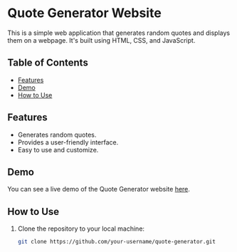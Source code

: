 # Quote Generator Website

This is a simple web application that generates random quotes and displays them on a webpage. It's built using HTML, CSS, and JavaScript.

## Table of Contents

- [Features](#features)
- [Demo](#demo)
- [How to Use](#how-to-use)


## Features

- Generates random quotes.
- Provides a user-friendly interface.
- Easy to use and customize.

## Demo

You can see a live demo of the Quote Generator website [here](#).

## How to Use

1. Clone the repository to your local machine:

   ```bash
   git clone https://github.com/your-username/quote-generator.git
